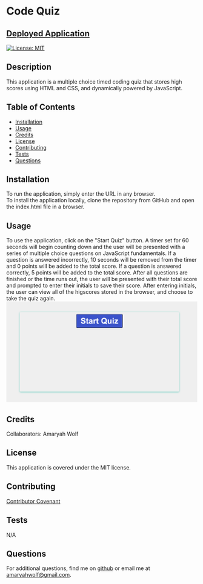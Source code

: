 # Code Quiz

## [Deployed Application](https://amaryahwolf.github.io/code-quiz/)

[![License: MIT](https://img.shields.io/badge/License-MIT-yellow.svg)](https://opensource.org/licenses/MIT)

## Description
This application is a multiple choice timed coding quiz that stores high scores using HTML and CSS, and dynamically powered by JavaScript. 

## Table of Contents
- [Installation](#installation)
- [Usage](#usage)
- [Credits](#credits)
- [License](#license)
- [Contributing](#contributing)
- [Tests](#tests)
- [Questions](#questions)

## Installation
To run the application, simply enter the URL in any browser. <br>
To install the application locally, clone the repository from GitHub and open the index.html file in a browser.

## Usage
To use the application, click on the "Start Quiz" button. A timer set for 60 seconds will begin counting down and the user will be presented with a series of multiple choice questions on JavaScript fundamentals. If a question is answered incorrectly, 10 seconds will be removed from the timer and 0 points will be added to the total score. If a question is answered correctly, 5 points will be added to the total score. After all questions are finished or the time runs out, the user will be presented with their total score and prompted to enter their initials to save their score. After entering initials, the user can view all of the higscores stored in the browser, and choose to take the quiz again.
![Screenshot of quiz start page](./assets/app-screenshot.png)

## Credits
Collaborators: Amaryah Wolf

## License
This application is covered under the MIT license.

## Contributing
[Contributor Covenant](https://www.contributor-covenant.org/version/2/1/code_of_conduct/)

## Tests
N/A

## Questions
For additional questions, find me on [github](https://github.com/amaryahwolf) or email me at amaryahwolf@gmail.com.